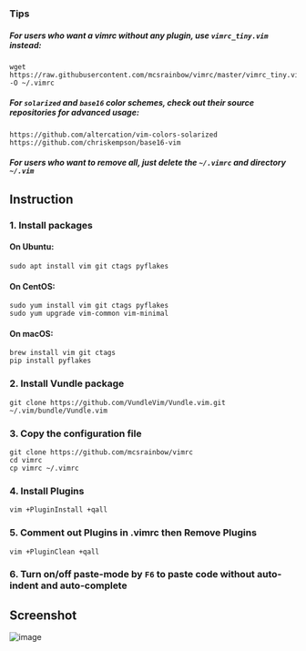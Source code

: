 ### Tips

##### For users who want a vimrc without any plugin, use `vimrc_tiny.vim` instead:

```
wget https://raw.githubusercontent.com/mcsrainbow/vimrc/master/vimrc_tiny.vim -O ~/.vimrc
```

##### For `solarized` and `base16` color schemes, check out their source repositories for advanced usage:

```
https://github.com/altercation/vim-colors-solarized
https://github.com/chriskempson/base16-vim
```

##### For users who want to remove all, just delete the `~/.vimrc` and directory `~/.vim`

## Instruction

### 1. Install packages

#### On Ubuntu:

```
sudo apt install vim git ctags pyflakes
```

#### On CentOS:

```
sudo yum install vim git ctags pyflakes
sudo yum upgrade vim-common vim-minimal
```

#### On macOS:

```
brew install vim git ctags
pip install pyflakes
```

### 2. Install Vundle package

```
git clone https://github.com/VundleVim/Vundle.vim.git ~/.vim/bundle/Vundle.vim
```

### 3. Copy the configuration file

```
git clone https://github.com/mcsrainbow/vimrc
cd vimrc
cp vimrc ~/.vimrc
```

### 4. Install Plugins

```
vim +PluginInstall +qall
```

### 5. Comment out Plugins in .vimrc then Remove Plugins

```
vim +PluginClean +qall
```

### 6. Turn on/off paste-mode by `F6` to paste code without auto-indent and auto-complete

## Screenshot

![image](screenshot.png)
